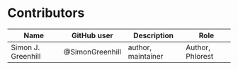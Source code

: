 # Contributors

Name                           | GitHub user | Description | Role
---                            | ---         | --- | ---
Simon J. Greenhill             | @SimonGreenhill | author, maintainer | Author, Phlorest
